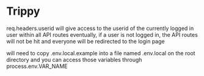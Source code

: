 # Trippy

req.headers.userid will give access to the userid of the currently logged in user within all API routes
  eventually, if a user is not logged in, the API routes will not be hit and everyone will be redirected to the login page

will need to copy .env.local.example into a file named .env.local on the root directory and you can access those variables through process.env.VAR_NAME